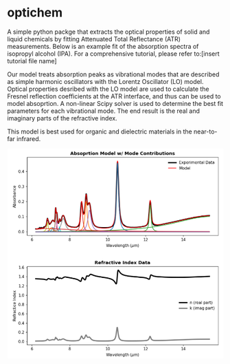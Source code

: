 # optichem
A simple python packge that extracts the optical properties of solid and liquid chemicals by fitting Attenuated Total Reflectance (ATR) measurements. Below is an example fit of the absorption spectra of isopropyl alcohol (IPA). For a comprehensive tutorial, please refer to:[insert tutorial file name]

Our model treats absorption peaks as vibrational modes that are described as simple harmonic oscillators with the Lorentz Oscillator (LO) model. Optical properties desribed with the LO model are used to calculate the Fresnel reflection coefficients at the ATR interface, and thus can be used to model absoprtion. A non-linear Scipy solver is used to determine the best fit parameters for each vibrational mode. The end result is the real and imaginary parts of the refractive index. 

This model is best used for organic and dielectric materials in the near-to-far infrared. 

![Screenshot](model_fit.png)


